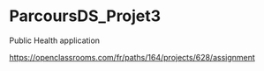 # ParcoursDS_Projet3
Public Health application

https://openclassrooms.com/fr/paths/164/projects/628/assignment
